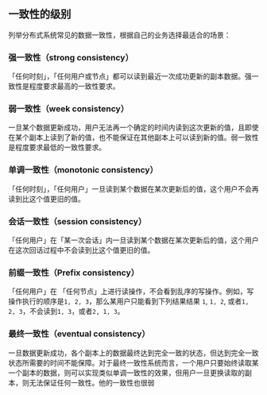 
## 一致性的级别

列举分布式系统常见的数据一致性，根据自己的业务选择最适合的场景：

### 强一致性（strong consistency）

「任何时刻」，「任何用户或节点」都可以读到最近一次成功更新的副本数据。强一致性是程度要求最高的一致性要求。

### 弱一致性（week consistency）

一旦某个数据更新成功，用户无法再一个确定的时间内读到这次更新的值，且即使在某个副本上读到了新的值，也不能保证在其他副本上可以读到新的值。弱一致性是程度要求最低的一致性要求。


### 单调一致性（monotonic consistency）

「任何时刻」，「任何用户」一旦读到某个数据在某次更新后的值，这个用户不会再读到比这个值更旧的值。

### 会话一致性（session consistency）

「任何用户」在「某一次会话」内一旦读到某个数据在某次更新后的值，这个用户在这次回话过程中不会读到比这个值更旧的值。

### 前缀一致性（Prefix consistency）

「任何用户」在 「任何节点」上进行读操作，不会看到乱序的写操作。例如，写操作执行的顺序是`1, 2, 3`，那么某用户只能看到下列结果结果 `1`,  `1, 2`, 或者`1, 2, 3`，不会读到`1, 3`，或者`2, 1, 3`。


### 最终一致性（eventual consistency）

一旦数据更新成功，各个副本上的数据最终达到完全一致的状态，但达到完全一致状态所需要的时间不能保障。对于最终一致性系统而言，一个用户只要始终读取某一个副本的数据，则可以实现类似单调一致性的效果，但用户一旦更换读取的副本，则无法保证任何一致性。他的一致性也很弱
